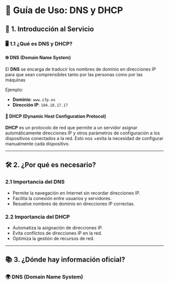  # 📘 Guía de Uso: DNS y DHCP

## 📌 1. Introducción al Servicio  

### 🖥️ 1.1 ¿Qué es DNS y DHCP?  

#### 🌐 DNS (Domain Name System)  
El **DNS** se encarga de traducir los nombres de dominio en direcciones IP para que sean comprensibles tanto por las personas como por las máquinas

Ejemplo:  
- **Dominio**: `www.ifp.es`  
- **Dirección IP**: `104.18.17.17`  

#### 📡 DHCP (Dynamic Host Configuration Protocol)  
**DHCP** es un protocolo de red que permite a un servidor asignar automáticamente direcciones IP y otros parámetros de configuración a los dispositivos conectados a la red. Esto nos +evita la necesidad de configurar manualmente cada dispositivo. 

---

## 🛠️ 2. ¿Por qué es necesario?  

### 2.1 Importancia del DNS  
- Permite la navegación en Internet sin recordar direcciones IP.  
- Facilita la conexión entre usuarios y servidores.  
- Resuelve nombres de dominio en direcciones IP correctas.  

### 2.2 Importancia del DHCP  
- Automatiza la asignación de direcciones IP.  
- Evita conflictos de direcciones IP en la red.  
- Optimiza la gestión de recursos de red.  

---

## 📚 3. ¿Dónde hay información oficial?  

### 🌍 **DNS (Domain Name System)**  

